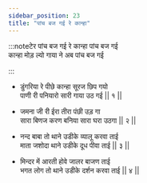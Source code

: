 ```yaml
---
sidebar_position: 23
title: "पांच बज गई रे कान्हा"
---
```


:::noteटेर
पांच बज गई रे कान्हा पांच बज गई <br/>
कान्हा मोड़ ल्यो गाया ने अब पांच बज गई

:::

- डुंगरिया रे पीछे कान्हा सूरज छिप गयो <br/>
  पाणी री पनियारो सारी गाया उठ गई || १ ||

- जमना जी री ईरा तीरा पंछी उड़ गा <br/>
  सारा बिणज करण बनिया सारा घरा उठगा || २ ||

- नन्द बाबा तो थाने उडीके व्यालू करवा ताई <br/>
  माता जशोदा थाने उडीके दूध पीवा ताई || ३ ||

- मिन्दर में आरती होवे जालर बाजण ताई <br/>
  भगत लोग तो थाने उडीके दर्शन करवा ताई || ४ ||
